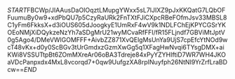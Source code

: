 $START$FBCWp/JIAAusDaOIOqztLMupgYWxx5sL7lJIXZ9pJxKKQatG7LQbOFFuumuBy0w9+xdPbQU7p5CzyRaURk2FnTXtFJiCXpcRBeFOfmJsv33MBSL8C1yFm6FkksX+d3iOUS605dJoogkyE1UmRxF4wV9k1NDLFChEjKPYCGSrYKOEoNMjXiDQykzeNzYh7aSDgMrU21wyMCvaRfFFI/fR15FLjndf7GBViMtJptV0g5Ago4/DMeVWlGOMFFF+AivbZZ871XvQElgMsUnYa9UjS7cpEfcYtNOd9wcT48vKx+d0y0ScBGv3tUrGmdxzGzmXwGg5q1XFagHwNvqi6TYsgDMX+aiKWi8VSSUTtpBt6ZOmMXreAr06oBA3Tdreje84xPyYZYHIftiD7WR7WH4JKOaVDcPanpxdx4MxL8vcorqd7+0qw9UufgzXA8rpINuyfph26NtNI9YrZrfLraBDcw==$END$
